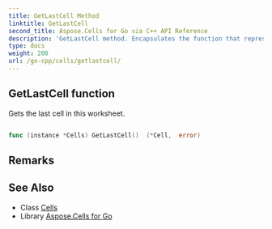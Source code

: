 ```yaml
---
title: GetLastCell Method 
linktitle: GetLastCell
second_title: Aspose.Cells for Go via C++ API Reference
description: 'GetLastCell method. Encapsulates the function that represents getlastcell in Go.'
type: docs
weight: 200
url: /go-cpp/cells/getlastcell/
---
```


## GetLastCell function

Gets the last cell in this worksheet.

```go

func (instance *Cells) GetLastCell()  (*Cell,  error) 

```

## Remarks


## See Also

* Class [Cells](../)
* Library [Aspose.Cells for Go](../../)
